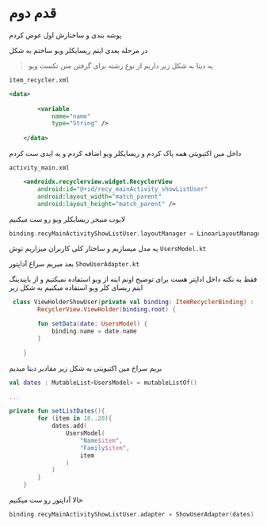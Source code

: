 # قدم دوم 

پوشه بندی و ساختارش اول عوض کردم 


در مرحله بعدی ایتم ریسایکلر ویو ساختم به شکل

> یه دیتا به شکل زیر داریم از نوع رشته برای گرفتن متن تکست ویو

``item_recycler.xml``
```xml
<data>
        
        <variable
            name="name"
            type="String" />
        
    </data>
```

داخل مین اکتیویتی همه پاک کردم و ریسایکلر ویو اضافه کردم و یه ایدی ست کردم

``activity_main.xml``
```xml
    <androidx.recyclerview.widget.RecyclerView
        android:id="@+id/recy_mainActivity_showListUser"
        android:layout_width="match_parent"
        android:layout_height="match_parent" />
```

لایوت منیجر ریسایکلر ویو رو ست میکنیم

```kotlin
binding.recyMainActivityShowListUser.layoutManager = LinearLayoutManager(this)
```

یه مدل میسازیم و ساختار کلی کاربران میزاریم توش
``UsersModel.kt``

بعد میریم سراغ آداپتور
``ShowUserAdapter.kt``

فقط یه نکته داخل اداپتر هست برای توضیح اونم اینه از ویو استفاده نمیکنیم و از بایندینگ ایتم ریسای کلر ویو استفاده میکنیم به شکل زیر

```kotlin
 class ViewHolderShowUser(private val binding: ItemRecyclerBinding) :
        RecyclerView.ViewHolder(binding.root) {

        fun setData(date: UsersModel) {
            binding.name = date.name
        }

    }
``` 

بریم سراخ مین اکتیویتی به شکل زیر مقادیر دیتا میدیم
```kotlin
val dates : MutableList<UsersModel> = mutableListOf()

...

private fun setListDates(){
        for (item in 18..28){
            dates.add(
                UsersModel(
                    "Name$item",
                    "Family$item",
                    item
                )
            )
        }
    }
```

حالا آداپتور رو ست میکنیم
```kotlin
binding.recyMainActivityShowListUser.adapter = ShowUserAdapter(dates)
```